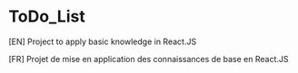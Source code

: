 # ToDo_List
[EN]
Project to apply basic knowledge in React.JS

[FR]
Projet de mise en application des connaissances de base en React.JS
